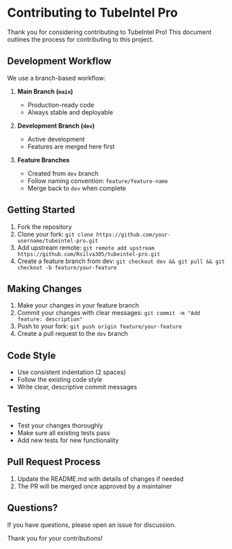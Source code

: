 # Contributing to TubeIntel Pro

Thank you for considering contributing to TubeIntel Pro! This document outlines the process for contributing to this project.

## Development Workflow

We use a branch-based workflow:

1. **Main Branch (`main`)**
   - Production-ready code
   - Always stable and deployable

2. **Development Branch (`dev`)**
   - Active development
   - Features are merged here first

3. **Feature Branches**
   - Created from `dev` branch
   - Follow naming convention: `feature/feature-name`
   - Merge back to `dev` when complete

## Getting Started

1. Fork the repository
2. Clone your fork: `git clone https://github.com/your-username/tubeintel-pro.git`
3. Add upstream remote: `git remote add upstream https://github.com/Rsilva305/tubeintel-pro.git`
4. Create a feature branch from dev: `git checkout dev && git pull && git checkout -b feature/your-feature`

## Making Changes

1. Make your changes in your feature branch
2. Commit your changes with clear messages: `git commit -m "Add feature: description"`
3. Push to your fork: `git push origin feature/your-feature`
4. Create a pull request to the `dev` branch

## Code Style

- Use consistent indentation (2 spaces)
- Follow the existing code style
- Write clear, descriptive commit messages

## Testing

- Test your changes thoroughly
- Make sure all existing tests pass
- Add new tests for new functionality

## Pull Request Process

1. Update the README.md with details of changes if needed
2. The PR will be merged once approved by a maintainer

## Questions?

If you have questions, please open an issue for discussion.

Thank you for your contributions! 